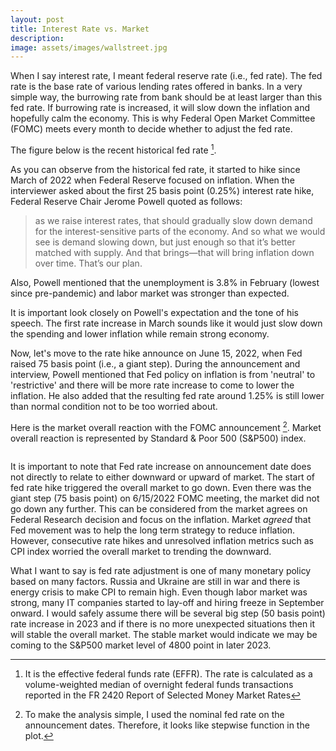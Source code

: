 ```yaml
---
layout: post
title: Interest Rate vs. Market
description: 
image: assets/images/wallstreet.jpg
---
```


When I say interest rate, I meant federal reserve rate (i.e., fed rate). The fed rate is the base rate of various lending rates offered in banks.
In a very simple way, the burrowing rate from bank should be at least larger than this fed rate. If burrowing rate is increased, it will slow down the inflation and hopefully calm the economy. This is why Federal Open
Market Committee (FOMC) meets every month to decide whether to adjust the fed rate.

The figure below is the recent historical fed rate [^1].

[^1]: It is the effective federal funds rate (EFFR). The rate is calculated as a volume-weighted median of overnight federal funds transactions reported in the FR 2420 Report of Selected Money Market Rates

<div class="align-center">
    <span class="image">
        <img src="{% link assets/images/fed_rate.png %}" alt="" />
    </span>
</div>
As you can observe from the historical fed rate, it started to hike since March of 2022 when Federal Reserve focused on inflation.
When the interviewer asked about the first 25 basis point (0.25%) interest rate hike, Federal Reserve Chair Jerome Powell quoted as follows:

> as we raise interest rates, that should gradually
slow down demand for the interest-sensitive parts of the economy. And so what we would see is
demand slowing down, but just enough so that it’s better matched with supply. And that
brings—that will bring inflation down over time. That’s our plan.

Also, Powell mentioned that the unemployment is 3.8% in February (lowest since pre-pandemic) and labor market was stronger than expected.

It is important look closely on Powell's expectation and the tone of his speech. The first rate increase in March sounds like it would just slow down the spending and lower inflation while remain strong economy.

Now, let's move to the rate hike announce on June 15, 2022, when Fed raised 75 basis point (i.e., a giant step).
During the announcement and interview, Powell mentioned that Fed policy on inflation is from 'neutral' to 'restrictive' and there will be more rate increase to come to lower the inflation. He also added that the resulting fed rate around 1.25% is still lower than normal condition not to be too worried about.

Here is the market overall reaction with the FOMC announcement [^2]. Market overall reaction is represented by Standard & Poor 500 (S&P500) index. 

[^2]: To make the analysis simple, I used the nominal fed rate on the announcement dates. Therefore, it looks like stepwise function in the plot.
<div class="align-center">
    <span class="image">
        <img src="{% link assets/images/mkt_fed_rate.png %}" alt="" />
    </span>
</div>

It is important to note that Fed rate increase on announcement date does not directly to relate to either downward or upward of market. 
The start of fed rate hike triggered the overall market to go down. 
Even there was the giant step (75 basis point) on 6/15/2022 FOMC meeting, the market did not go down any further. This can be considered from the market agrees on Federal Research decision and focus on the inflation. 
Market *agreed* that Fed movement was to help the long term strategy to reduce inflation.
However, consecutive rate hikes and unresolved inflation metrics such as CPI index worried the overall market to trending the downward.

What I want to say is fed rate adjustment is one of many monetary policy based on many factors. Russia and Ukraine are still in war and there is energy crisis to make CPI to remain high. Even though labor market was strong, many IT companies started to lay-off and hiring freeze in September onward.
I would safely assume there will be several big step (50 basis point) rate increase in 2023 and if there is no more unexpected situations then it will stable the overall market.
The stable market would indicate we may be coming to the S&P500 market level of 4800 point in later 2023.





